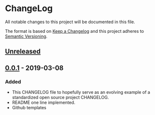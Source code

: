# ChangeLog
All notable changes to this project will be documented in this file.

The format is based on [Keep a Changelog](http://keepachangelog.com/en/1.0.0/)
and this project adheres to [Semantic Versioning](http://semver.org/spec/v2.0.0.html).

## [Unreleased]

## [0.0.1] - 2019-03-08
### Added
- This CHANGELOG file to hopefully serve as an evolving example of a standardized open source project CHANGELOG.
- README one line implemented.
- Github templates

[Unreleased]: https://github.com/nagisc007/storybuilder/compare/v0.0.1...HEAD
[0.0.1]: https://github.com/nagisc007/storybuilder/releases/v0.0.1
